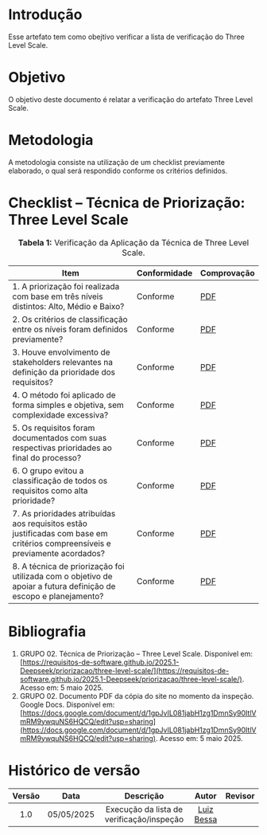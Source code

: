 # Introdução

Esse artefato tem como obejtivo verificar a lista de verificação do Three Level Scale.

# Objetivo

O objetivo deste documento é relatar a verificação do artefato Three Level Scale.

# Metodologia

A metodologia consiste na utilização de um checklist previamente elaborado, o qual será respondido conforme os critérios definidos.

# Checklist – Técnica de Priorização: Three Level Scale

<font size="3"><p style="text-align: center">**Tabela 1:** Verificação da Aplicação da Técnica de Three Level Scale.</p></font>

| Item | Conformidade | Comprovação |
|------|--------------|-------|
| 1. A priorização foi realizada com base em três níveis distintos: Alto, Médio e Baixo? |     Conforme         |   [PDF](https://docs.google.com/document/d/1gpJvIL081jabH1zg1DmnSy90ItlVmRM9ywquNS6HQCQ/edit?usp=sharing)    |
| 2. Os critérios de classificação entre os níveis foram definidos previamente? |     Conforme         |   [PDF](https://docs.google.com/document/d/1gpJvIL081jabH1zg1DmnSy90ItlVmRM9ywquNS6HQCQ/edit?usp=sharing)    |
| 3. Houve envolvimento de stakeholders relevantes na definição da prioridade dos requisitos? |       Conforme       |   [PDF](https://docs.google.com/document/d/1gpJvIL081jabH1zg1DmnSy90ItlVmRM9ywquNS6HQCQ/edit?usp=sharing)    |
| 4. O método foi aplicado de forma simples e objetiva, sem complexidade excessiva? |       Conforme       |    [PDF](https://docs.google.com/document/d/1gpJvIL081jabH1zg1DmnSy90ItlVmRM9ywquNS6HQCQ/edit?usp=sharing)   |
| 5. Os requisitos foram documentados com suas respectivas prioridades ao final do processo? |      Conforme        |   [PDF](https://docs.google.com/document/d/1gpJvIL081jabH1zg1DmnSy90ItlVmRM9ywquNS6HQCQ/edit?usp=sharing)    |
| 6. O grupo evitou a classificação de todos os requisitos como alta prioridade? |      Conforme        |    [PDF](https://docs.google.com/document/d/1gpJvIL081jabH1zg1DmnSy90ItlVmRM9ywquNS6HQCQ/edit?usp=sharing)   |
| 7. As prioridades atribuídas aos requisitos estão justificadas com base em critérios compreensíveis e previamente acordados? |     Conforme         |   [PDF](https://docs.google.com/document/d/1gpJvIL081jabH1zg1DmnSy90ItlVmRM9ywquNS6HQCQ/edit?usp=sharing)    |
| 8. A técnica de priorização foi utilizada com o objetivo de apoiar a futura definição de escopo e planejamento? |      Conforme        |   [PDF](https://docs.google.com/document/d/1gpJvIL081jabH1zg1DmnSy90ItlVmRM9ywquNS6HQCQ/edit?usp=sharing)    |

# Bibliografia

1. GRUPO 02. Técnica de Priorização – Three Level Scale. Disponível em: [https://requisitos-de-software.github.io/2025.1-Deepseek/priorizacao/three-level-scale/](https://requisitos-de-software.github.io/2025.1-Deepseek/priorizacao/three-level-scale/). Acesso em: 5 maio 2025.  
2. GRUPO 02. Documento PDF da cópia do site no momento da inspeção. Google Docs. Disponível em: [https://docs.google.com/document/d/1gpJvIL081jabH1zg1DmnSy90ItlVmRM9ywquNS6HQCQ/edit?usp=sharing](https://docs.google.com/document/d/1gpJvIL081jabH1zg1DmnSy90ItlVmRM9ywquNS6HQCQ/edit?usp=sharing). Acesso em: 5 maio 2025.

# Histórico de versão

| Versão |    Data    |       Descrição        |                     Autor                      |                  Revisor                   |
| :----: | :--------: | :--------------------: | :--------------------------------------------: | :----------------------------------------: |
|  1.0   | 05/05/2025 | Execução da lista de verificação/inspeção | [Luiz Bessa](https://github.com/lfelipebessa)  | |
